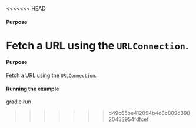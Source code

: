 <<<<<<< HEAD
#### Purpose
Fetch a URL using the `URLConnection`.
=======
#### Purpose
Fetch a URL using the `URLConnection`.

#### Running the example
gradle run 
>>>>>>> d49c65be412094b4d8c809d39820453954fdfcef
